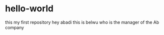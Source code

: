 # hello-world
this my first repository
hey abadi
 this is belwu who is the manager of the Ab company

